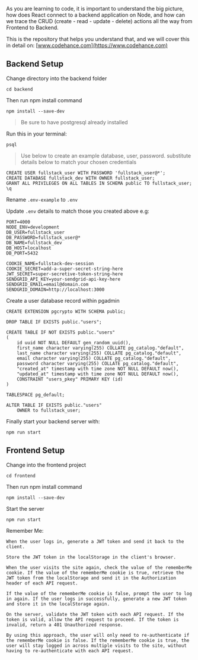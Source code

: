 As you are learning to code, it is important to understand the big picture, how does
React connect to a backend application on Node, and how can we trace the CRUD (create - read - update - delete) actions all the way from Frontend to Backend.

This is the repository that helps you understand that, and we will cover this in detail on: [www.codehance.com](https://www.codehance.com)

## Backend Setup

Change directory into the backend folder

```
cd backend
```

Then run npm install command

```
npm install --save-dev
```

> Be sure to have postgresql already installed

Run this in your terminal:

```
psql
```

> Use below to create an example database, user, password.
> substitute details below to match your chosen credentials

```
CREATE USER fullstack_user WITH PASSWORD 'fullstack_user@*';
CREATE DATABASE fullstack_dev WITH OWNER fullstack_user;
GRANT ALL PRIVILEGES ON ALL TABLES IN SCHEMA public TO fullstack_user;
\q
```

Rename `.env-example` to `.env`

Update `.env` details to match those you created above e.g:

```
PORT=4000
NODE_ENV=development
DB_USER=fullstack_user
DB_PASSWORD=fullstack_user@*
DB_NAME=fullstack_dev
DB_HOST=localhost
DB_PORT=5432

COOKIE_NAME=fullstack-dev-session
COOKIE_SECRET=add-a-super-secret-string-here
JWT_SECRET=super-secretive-token-string-here
SENDGRID_API_KEY=your-sendgrid-api-key-here
SENDGRID_EMAIL=email@domain.com
SENDGRID_DOMAIN=http://localhost:3000
```

Create a user database record within pgadmin

```
CREATE EXTENSION pgcrypto WITH SCHEMA public;

DROP TABLE IF EXISTS public."users";

CREATE TABLE IF NOT EXISTS public."users"
(
    id uuid NOT NULL DEFAULT gen_random_uuid(),
    first_name character varying(255) COLLATE pg_catalog."default",
    last_name character varying(255) COLLATE pg_catalog."default",
    email character varying(255) COLLATE pg_catalog."default",
    password character varying(255) COLLATE pg_catalog."default",
    "created_at" timestamp with time zone NOT NULL DEFAULT now(),
    "updated_at" timestamp with time zone NOT NULL DEFAULT now(),
    CONSTRAINT "users_pkey" PRIMARY KEY (id)
)

TABLESPACE pg_default;

ALTER TABLE IF EXISTS public."users"
    OWNER to fullstack_user;
```

Finally start your backend server with:

```
npm run start
```

## Frontend Setup

Change into the frontend project

```
cd frontend
```

Then run npm install command

```
npm install --save-dev
```

Start the server

```
npm run start
```

Remember Me:

```
When the user logs in, generate a JWT token and send it back to the client.

Store the JWT token in the localStorage in the client's browser.

When the user visits the site again, check the value of the rememberMe cookie. If the value of the rememberMe cookie is true, retrieve the JWT token from the localStorage and send it in the Authorization header of each API request.

If the value of the rememberMe cookie is false, prompt the user to log in again. If the user logs in successfully, generate a new JWT token and store it in the localStorage again.

On the server, validate the JWT token with each API request. If the token is valid, allow the API request to proceed. If the token is invalid, return a 401 Unauthorized response.

By using this approach, the user will only need to re-authenticate if the rememberMe cookie is false. If the rememberMe cookie is true, the user will stay logged in across multiple visits to the site, without having to re-authenticate with each API request.
```